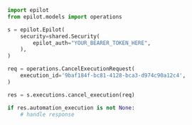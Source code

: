 <!-- Start SDK Example Usage -->
```python
import epilot
from epilot.models import operations

s = epilot.Epilot(
    security=shared.Security(
        epilot_auth="YOUR_BEARER_TOKEN_HERE",
    ),
)

req = operations.CancelExecutionRequest(
    execution_id='9baf184f-bc81-4128-bca3-d974c90a12c4',
)

res = s.executions.cancel_execution(req)

if res.automation_execution is not None:
    # handle response
```
<!-- End SDK Example Usage -->